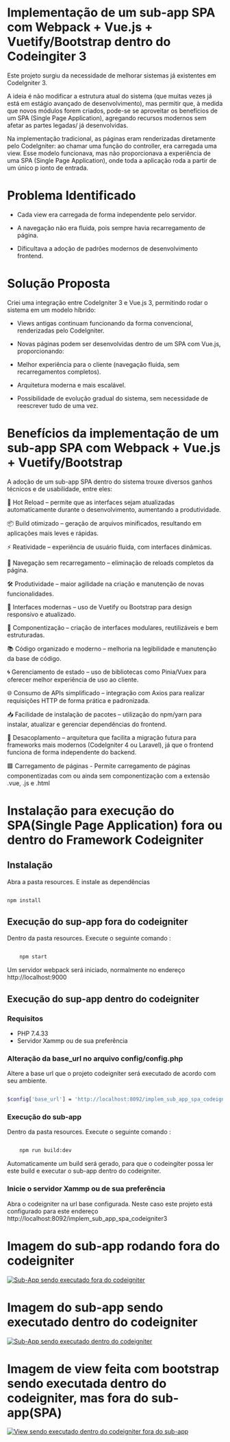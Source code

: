 # Implementação de um sub-app SPA com Webpack + Vue.js + Vuetify/Bootstrap dentro do Codeingiter 3

Este projeto surgiu da necessidade de melhorar sistemas já existentes em CodeIgniter 3.

A ideia é não modificar a estrutura atual do sistema (que muitas vezes já está em estágio avançado de desenvolvimento), mas permitir que, à medida que novos módulos forem criados, pode-se se aproveitar os benefícios de um SPA (Single Page Application), agregando recursos modernos sem afetar as partes legadas/ já desenvolvidas.

Na implementação tradicional, as páginas eram renderizadas diretamente pelo CodeIgniter: ao chamar uma função do controller, era carregada uma view. Esse modelo funcionava, mas não proporcionava a experiência de uma SPA (Single Page Application), onde toda a aplicação roda a partir de um único p ionto de entrada.

# Problema Identificado

- Cada view era carregada de forma independente pelo servidor.

- A navegação não era fluida, pois sempre havia recarregamento de página.

- Dificultava a adoção de padrões modernos de desenvolvimento frontend.

# Solução Proposta

Criei uma integração entre CodeIgniter 3 e Vue.js 3, permitindo rodar o sistema em um modelo híbrido:

- Views antigas continuam funcionando da forma convencional, renderizadas pelo CodeIgniter.

- Novas páginas podem ser desenvolvidas dentro de um SPA com Vue.js, proporcionando:

- Melhor experiência para o cliente (navegação fluida, sem recarregamentos completos).

- Arquitetura moderna e mais escalável.

- Possibilidade de evolução gradual do sistema, sem necessidade de reescrever tudo de uma vez.

# Benefícios da implementação de um sub-app SPA com Webpack + Vue.js + Vuetify/Bootstrap

A adoção de um sub-app SPA dentro do sistema trouxe diversos ganhos técnicos e de usabilidade, entre eles:

🚀 Hot Reload – permite que as interfaces sejam atualizadas automaticamente durante o desenvolvimento, aumentando a produtividade.

📦 Build otimizado – geração de arquivos minificados, resultando em aplicações mais leves e rápidas.

⚡ Reatividade – experiência de usuário fluida, com interfaces dinâmicas.

🔄 Navegação sem recarregamento – eliminação de reloads completos da página.

🛠️ Produtividade – maior agilidade na criação e manutenção de novas funcionalidades.

🎨 Interfaces modernas – uso de Vuetify ou Bootstrap para design responsivo e atualizado.

🧩 Componentização – criação de interfaces modulares, reutilizáveis e bem estruturadas.

📚 Código organizado e moderno – melhoria na legibilidade e manutenção da base de código.

🌀 Gerenciamento de estado – uso de bibliotecas como Pinia/Vuex para oferecer melhor experiência de uso ao cliente.

🌐 Consumo de APIs simplificado – integração com Axios para realizar requisições HTTP de forma prática e padronizada.

📥 Facilidade de instalação de pacotes – utilização do npm/yarn para instalar, atualizar e gerenciar dependências do frontend.

🔗 Desacoplamento – arquitetura que facilita a migração futura para frameworks mais modernos (CodeIgniter 4 ou Laravel), já que o frontend funciona de forma independente do backend.

🟩 Carregamento de páginas - Permite carregamento de páginas componentizadas com ou ainda sem componentização com a extensão .vue, .js e .html

# Instalação para execução do SPA(Single Page Application) fora ou dentro do Framework Codeigniter

## Instalação

Abra a pasta resources. E instale as dependências

```sh

npm install

```

## Execução do sup-app fora do codeigniter

Dentro da pasta resources. Execute o seguinte comando :

```sh

    npm start

```

Um servidor webpack será iniciado, normalmente no endereço http://localhost:9000

## Execução do sup-app dentro do codeigniter

### Requisitos

- PHP 7.4.33 
- Servidor Xammp ou de sua preferência

### Alteração da base_url no arquivo config/config.php

Altere a base url que o projeto codeigniter será executado de acordo com seu ambiente.

```sh

$config['base_url'] = 'http://localhost:8092/implem_sub_app_spa_codeigniter3';

```

### Execução do sub-app

Dentro da pasta resources. Execute o seguinte comando :

```sh

    npm run build:dev


```

Automaticamente um build será gerado, para que o codeingiter possa ler este build e executar o sub-app dentro do codeigniter.

### Inicie o servidor Xammp ou de sua preferência

Abra o codeigniter na url base configurada. Neste caso este projeto está configurado para este endereço http://localhost:8092/implem_sub_app_spa_codeigniter3

# Imagem do sub-app rodando fora do codeigniter

[![Sub-App sendo executado fora do codeigniter](assets/sub_app_sendo_executado_fora_do_codigniter.png "Sub-App sendo executado fora do codeigniter")](assets/sub_app_sendo_executado_fora_do_codigniter.png)

# Imagem do sub-app sendo executado dentro do codeigniter

[![Sub-App sendo executado dentro do codeigniter](assets/sub_app_sendo_executado_dentro_do_codigniter.png "Sub-App sendo executado dentro do codeigniter")](assets/sub_app_sendo_executado_dentro_do_codigniter.png)

# Imagem de view feita com bootstrap sendo executada dentro do codeigniter, mas fora do sub-app(SPA)

[![View sendo executado dentro do codeigniter fora do sub-app](assets/sub_app_sendo_executado_dentro_do_codigniter_fora_do_sub_app.png "View sendo executado dentro do codeigniter fora do sub-app")](assets/sub_app_sendo_executado_dentro_do_codigniter_fora_do_sub_app.png)



